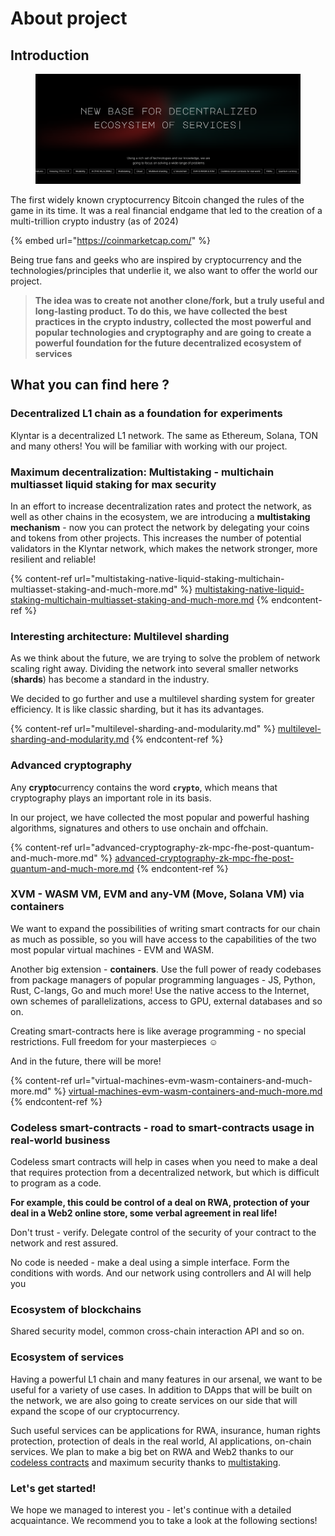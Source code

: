 # About project

## Introduction

<figure><img src="../.gitbook/assets/image (1) (1).png" alt=""><figcaption></figcaption></figure>

The first widely known cryptocurrency Bitcoin changed the rules of the game in its time. It was a real financial endgame that led to the creation of a multi-trillion crypto industry (as of 2024)

{% embed url="https://coinmarketcap.com/" %}

Being true fans and geeks who are inspired by cryptocurrency and the technologies/principles that underlie it, we also want to offer the world our project.

> **The idea was to create not another clone/fork, but a truly useful and long-lasting product. To do this, we have collected the best practices in the crypto industry, collected the most powerful and popular technologies and cryptography and are going to create a powerful foundation for the future decentralized ecosystem of services**

## What you can find here ?

### Decentralized L1 chain as a foundation for experiments

Klyntar is a decentralized L1 network. The same as Ethereum, Solana, TON and many others! You will be familiar with working with our project.

### Maximum decentralization: Multistaking - multichain multiasset liquid staking for max security

In an effort to increase decentralization rates and protect the network, as well as other chains in the ecosystem, we are introducing a **multistaking mechanism** - now you can protect the network by delegating your coins and tokens from other projects. This increases the number of potential validators in the Klyntar network, which makes the network stronger, more resilient and reliable!

{% content-ref url="multistaking-native-liquid-staking-multichain-multiasset-staking-and-much-more.md" %}
[multistaking-native-liquid-staking-multichain-multiasset-staking-and-much-more.md](multistaking-native-liquid-staking-multichain-multiasset-staking-and-much-more.md)
{% endcontent-ref %}

### Interesting architecture: Multilevel sharding

As we think about the future, we are trying to solve the problem of network scaling right away. Dividing the network into several smaller networks (**shards**) has become a standard in the industry.

We decided to go further and use a multilevel sharding system for greater efficiency. It is like classic sharding, but it has its advantages.

{% content-ref url="multilevel-sharding-and-modularity.md" %}
[multilevel-sharding-and-modularity.md](multilevel-sharding-and-modularity.md)
{% endcontent-ref %}

### Advanced cryptography

Any **crypto**currency contains the word **`crypto`**, which means that cryptography plays an important role in its basis.

In our project, we have collected the most popular and powerful hashing algorithms, signatures and others to use onchain and offchain.

{% content-ref url="advanced-cryptography-zk-mpc-fhe-post-quantum-and-much-more.md" %}
[advanced-cryptography-zk-mpc-fhe-post-quantum-and-much-more.md](advanced-cryptography-zk-mpc-fhe-post-quantum-and-much-more.md)
{% endcontent-ref %}

### XVM - WASM VM, EVM and any-VM (Move, Solana VM) via containers&#x20;

We want to expand the possibilities of writing smart contracts for our chain as much as possible, so you will have access to the capabilities of the two most popular virtual machines - EVM and WASM.

Another big extension - **containers**. Use the full power of ready codebases from package managers of popular programming languages - JS, Python, Rust, C-langs, Go and much more! Use the native access to the Internet, own schemes of parallelizations, access to GPU, external databases and so on.

Creating smart-contracts here is like average programming - no special restrictions. Full freedom for your masterpieces :relaxed:

And in the future, there will be more!

{% content-ref url="virtual-machines-evm-wasm-containers-and-much-more.md" %}
[virtual-machines-evm-wasm-containers-and-much-more.md](virtual-machines-evm-wasm-containers-and-much-more.md)
{% endcontent-ref %}

### Codeless smart-contracts - road to smart-contracts usage in real-world business

Codeless smart contracts will help in cases when you need to make a deal that requires protection from a decentralized network, but which is difficult to program as a code.

**For example, this could be control of a deal on RWA, protection of your deal in a Web2 online store, some verbal agreement in real life!**

Don't trust - verify. Delegate control of the security of your contract to the network and rest assured.

No code is needed - make a deal using a simple interface. Form the conditions with words. And our network using controllers and AI will help you

### Ecosystem of blockchains

Shared security model, common cross-chain interaction API and so on.

### Ecosystem of services

Having a powerful L1 chain and many features in our arsenal, we want to be useful for a variety of use cases. In addition to DApps that will be built on the network, we are also going to create services on our side that will expand the scope of our cryptocurrency.

Such useful services can be applications for RWA, insurance, human rights protection, protection of deals in the real world, AI applications, on-chain services. We plan to make a big bet on RWA and Web2 thanks to our [codeless contracts](about-project.md#codeless-smart-contracts-road-to-smart-contracts-usage-in-real-world-business) and maximum security thanks to [multistaking](about-project.md#maximum-decentralization-multistaking-multichain-multiasset-liquid-staking-for-max-security).

### Let's get started!

We hope we managed to interest you - let's continue with a detailed acquaintance. We recommend you to take a look at the following sections!
